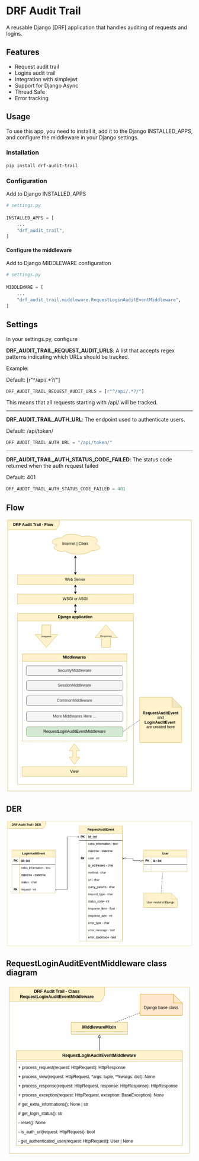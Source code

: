 # DRF Audit Trail

A reusable Django [DRF] application that handles auditing of requests and logins.

## Features

- Request audit trail
- Logins audit trail
- Integration with simplejwt
- Support for Django Async
- Thread Safe
- Error tracking

## Usage

To use this app, you need to install it, add it to the Django INSTALLED_APPS, and configure the middleware in your Django settings.

### Installation
```sh
pip install drf-audit-trail
```

### Configuration

Add to Django INSTALLED_APPS

```python
# settings.py

INSTALLED_APPS = [
    ...
    "drf_audit_trail",
]
```

#### Configure the middleware

Add to Django MIDDLEWARE configuration

```python
# settings.py

MIDDLEWARE = [
    ...
    "drf_audit_trail.middleware.RequestLoginAuditEventMiddleware",
]
```

## Settings

In your settings.py, configure

**DRF_AUDIT_TRAIL_REQUEST_AUDIT_URLS**:
A list that accepts regex patterns indicating which URLs should be tracked.

Example:

Default: [r"^/api/.*?/"]

```python
DRF_AUDIT_TRAIL_REQUEST_AUDIT_URLS = [r"^/api/.*?/"]
```

This means that all requests starting with /api/ will be tracked.

---

**DRF_AUDIT_TRAIL_AUTH_URL**: The endpoint used to authenticate users.

Default: /api/token/

```python
DRF_AUDIT_TRAIL_AUTH_URL = "/api/token/"
```

---

**DRF_AUDIT_TRAIL_AUTH_STATUS_CODE_FAILED**: The status code returned when the auth request failed

Default: 401

```python
DRF_AUDIT_TRAIL_AUTH_STATUS_CODE_FAILED = 401
```

## Flow
![DER](https://github.com/Talismar/drf-audit-trail/blob/develop/docs/flow.png?raw=True)

## DER
![DER](https://github.com/Talismar/drf-audit-trail/blob/develop/docs/DER.png?raw=True)

## RequestLoginAuditEventMiddleware class diagram
![DER](https://github.com/Talismar/drf-audit-trail/blob/develop/docs/middleware_class_diagram.png?raw=True)

